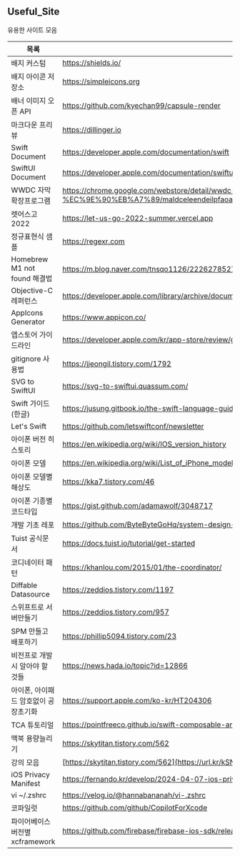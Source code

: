## Useful_Site

유용한 사이트 모음

| 목록 | URL |
| ------ | ------ |
| 배지 커스텀 | https://shields.io/ |
| 배지 아이콘 저장소 | https://simpleicons.org |
| 배너 이미지 오픈 API | https://github.com/kyechan99/capsule-render |
| 마크다운 프리뷰 | https://dillinger.io |
| Swift Document | https://developer.apple.com/documentation/swift |
| SwiftUI Document | https://developer.apple.com/documentation/swiftui |
| WWDC 자막 확장프로그램 | https://chrome.google.com/webstore/detail/wwdc-%ED%95%9C%EA%B8%80-%EC%9E%90%EB%A7%89/maldceleendeilpfaoafibpahoopnnof?hl=ko |
| 렛어스고 2022| https://let-us-go-2022-summer.vercel.app |
| 정규표현식 샘플 | https://regexr.com |
| Homebrew M1 not found 해결법 | https://m.blog.naver.com/tnsqo1126/222627852760 |
| Objective-C 레퍼런스 | https://developer.apple.com/library/archive/documentation/Cocoa/Conceptual/ProgrammingWithObjectiveC/Introduction/Introduction.html |
| AppIcons Generator | https://www.appicon.co/ |
| 앱스토어 가이드라인 | https://developer.apple.com/kr/app-store/review/guidelines/ |
| gitignore 사용법 | https://jjeongil.tistory.com/1792 |
| SVG to SwiftUI | https://svg-to-swiftui.quassum.com/ |
| Swift 가이드 (한글) | https://jusung.gitbook.io/the-swift-language-guide/language-guide/22-generics |
| Let's Swift | https://github.com/letswiftconf/newsletter |
| 아이폰 버전 히스토리 | https://en.wikipedia.org/wiki/IOS_version_history |
| 아이폰 모델 | https://en.wikipedia.org/wiki/List_of_iPhone_models |
| 아이폰 모델별 해상도 | https://kka7.tistory.com/46 |
| 아이폰 기종별 코드타입 | https://gist.github.com/adamawolf/3048717 |
| 개발 기초 레포 | https://github.com/ByteByteGoHq/system-design-101 |
| Tuist 공식문서 | https://docs.tuist.io/tutorial/get-started |
| 코디네이터 패턴 | https://khanlou.com/2015/01/the-coordinator/ |
| Diffable Datasource | https://zeddios.tistory.com/1197 |
| 스위프트로 서버만들기 | https://zeddios.tistory.com/957 |
| SPM 만들고 배포하기 | https://phillip5094.tistory.com/23 |
| 비전프로 개발시 알아야 할 것들 | https://news.hada.io/topic?id=12866 |
| 아이폰, 아이패드 암호없이 공장초기화 | https://support.apple.com/ko-kr/HT204306 |
| TCA 튜토리얼 | https://pointfreeco.github.io/swift-composable-architecture/main/tutorials/composablearchitecture/01-01-yourfirstfeature/ |
| 맥북 용량늘리기 | https://skytitan.tistory.com/562 |
| 강의 모음 | [https://skytitan.tistory.com/562](https://url.kr/kSNLa5 ) |
| iOS Privacy Manifest | https://fernando.kr/develop/2024-04-07-ios-privacy-manifest-scanner/ |
| vi ~/.zshrc | https://velog.io/@hannabananah/vi-.zshrc |
| 코파일럿 | https://github.com/github/CopilotForXcode |
| 파이어베이스 버전별 xcframework | https://github.com/firebase/firebase-ios-sdk/releases/tag/10.10.0 |

